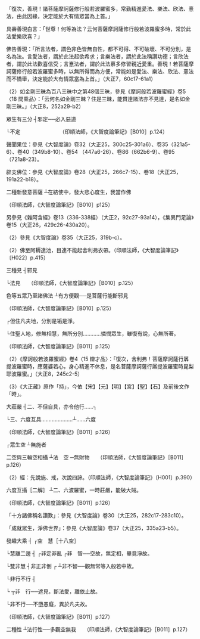 [^1]: （大智......五）十六字＝（大智度經論卷第四十五釋第十三品說第十四品）二十字【聖】，（摩訶般若波羅蜜品第十三摩訶薩品卷四十七）十九字【石】，釋摩訶薩品第十三＝第十三品釋摩訶薩【宋】，第十三品釋金剛品【宮】。（大正25，382d，n.20，n.21）

[^2]: 畢＝必【宋】【元】【明】【宮】【聖】【石】。（大正25，382d，n.24）

[^3]: 摩訶薩埵：必定眾中為上首故。（印順法師，《大智度論筆記》〔D024〕p.274）

[^4]: 〔誓〕－【宋】【元】【明】【宮】。（大正25，382d，n.27）

[^5]: 一＝切【宋】【宮】。（大正25，382d，n.31）

[^6]: 《大般若波羅蜜多經》卷411〈11
譬喻品〉：「復次，善現！諸菩薩摩訶薩恒常發起勝心大心，由此心故，決定能於大有情眾當為上首。」（大正7，60b21-22）

[^7]: 《大般若波羅蜜多經》卷411〈11 譬喻品〉：

「復次，善現！諸菩薩摩訶薩修行般若波羅蜜多，常勤精進愛法、樂法、欣法、憙法，由此因緣，決定能於大有情眾當為上首。」

具壽善現白言：「世尊！何等為法？云何菩薩摩訶薩修行般若波羅蜜多時，常於此法愛樂欣喜？」

佛告善現：「所言法者，謂色非色皆無自性，都不可得、不可破壞、不可分別，是名為法。言愛法者，謂於此法起欲希求；言樂法者，謂於此法稱讚功德；言欣法者，謂於此法歡喜信受；言憙法者，謂於此法慕多修習親近愛重。善現！若菩薩摩訶薩修行般若波羅蜜多時，以無所得而為方便，常能如是愛法、樂法、欣法、憙法而不憍舉，決定能於大有情眾當為上首。」（大正7，60c17-61a1）

[^8]: （1）如金剛三昧又名為金剛喻定，為菩薩的最後心，下一心即成佛。參見《摩訶般若波羅蜜經》卷2〈4
往生品〉：「佛告舍利弗：『有菩薩摩訶薩求佛道，心次第入如金剛三昧，得一切種智，爾時成就十力、四無所畏、四無閡智、十八不共法、大慈大悲。』」（大正8，228a17-20）

（2）如金剛三昧為百八三昧中之第48個三昧，參見《摩訶般若波羅蜜經》卷5〈18
問乘品〉：「云何名如金剛三昧？住是三昧，能貫達諸法亦不見達，是名如金剛三昧。」（大正8，252a29-b2）

[^9]: 離著虛空不染三昧為百八三昧中之第108個三昧。關於百八三昧，參見《摩訶般若波羅蜜經》卷5〈18
問乘品〉（大正8，251a8-253b16），《大智度論》卷47（大正25，396b26-402c10）。

[^10]: 參見《正觀》（6）：參見《摩訶般若波羅蜜經》卷4〈12
句義品〉（大正8，241c11-243b8）；《放光般若經》卷3〈14
了本品〉（大正8，18b14-19a24）；《光讚般若經》卷5〈11
摩訶薩品〉（大正8，178a16-180b20）對菩薩語義之解說。

[^11]: 參見《正觀》（6），p.122：《大智度論》卷5（大正25，94a19-b13）、卷4（大正25，86a13-b9）。

[^12]: ┌正定──必入涅槃

眾生有三分 ┤邪定──必入惡道

└不定　　　　　　　　（印順法師，《大智度論筆記》［B010］p.124）

[^13]: 參見《正觀》（6），p.122：

聲聞果位：參見《大智度論》卷32（大正25，300c25-301a6）、卷35（321a5-6）、卷40（349b8-10）、卷54
（447a6-26）、卷86（662b6-9）、卷95（721a8-23）。

辟支佛位：參見《大智度論》卷28（大正25，266c7-15）、卷18（大正25，191a22-b18）。

[^14]: ┌得無生法忍，隨無上正覺相發心──真發心

二種新發意菩薩 ┴在結使中，發大悲心度生，我當作佛

（印順法師，《大智度論筆記》［B010］p125）

[^15]: 阿鞞跋致：得無生忍。（印順法師，《大智度論筆記》〔E004〕p.292）。

[^16]: 參見《大智度論》卷73（大正25，571b1-572c21）。

[^17]: 斫（ㄓㄨㄛˊ）刺：1.砍擊刺殺。（《漢語大詞典》（六），p.1058）

[^18]: 詈（ㄌㄧˋ）：罵，責備。（《漢語大詞典》（十一），p.103）

[^19]: 斸（ㄓㄨˊ）：3.砍削，4.刺。（《漢語大詞典》（六），p.1101）

[^20]: 鑿（ㄗㄠˊ）：4.穿空，打孔。6.斫，傷害。（《漢語大詞典》（十一），p.1438）

[^21]: 齧（ㄋㄧㄝˋ）：1.咬，啃。2.侵蝕。（《漢語大詞典》（十二），p.1453）

[^22]: 故＝固【石】。（大正25，384d，n.6）

[^23]: 參見《正觀》（6），p.122：《大智度論》卷8（大正25，117a5-b10）。

[^24]: 《中阿含經》卷42（162經）《分別六界經》：「十八意行當知內者，此何因說？比丘者，眼見色已，分別色喜住、分別色憂住、分別色捨住，如是耳、鼻、舌、身，意知法已，分別法喜住、分別法憂住、分別法捨住，是謂分別六喜、分別六憂、分別六捨，總說十八意行。十八意行當知內者，因此故說。」（大正1，692c10-16）

另參見《雜阿含經》卷13（336-338經）（大正2，92c27-93a14），《集異門足論》卷15（大正26，429c26-430a20）。

[^25]: （大智......四）十一字＝（大智度論斷見品第十四）十字【宋】，（釋斷見品第十四經作斷諸見品）十三字【明】，（大智度論第十四品釋樂說品）十二字【宮】，（摩訶般若波羅蜜斷見品第十四）十三字【石】，〔大智......四〕十一字－【聖】。（大正25，384d，n.12）

[^26]: （1）參見《大般若波羅蜜多經》卷411〈12
斷諸見品〉：「舍利子言：『世尊！以諸菩薩方便善巧，能為有情宣說法要，令斷我見、有情見、命者見、生者見、養者見、士夫見、補特伽羅見、意生見、儒童見、作者見、受者見、知者見、見者見，由此義故名摩訶薩。』」（大正7，61a15-19）

（2）參見《大智度論》卷35（大正25，319b-c）。

[^27]: 參見《大般若波羅蜜多經》卷411〈12
斷諸見品〉：「若菩薩摩訶薩修行般若波羅蜜多時，有方便善巧者，能為有情以無所得而為方便，宣說永斷諸見法要，是菩薩摩訶薩決定不起蘊等諸見。」（大正7，61b13-16）

[^28]: 小住：1.稍停。（《漢語大詞典》（二），p.1602）

[^29]: （1）參見《增壹阿含經》卷29〈37
六重品〉（大正2，708c28-709b28）。

（2）佛至阿耨達池，目連不能起舍利弗衣帶。（印順法師，《大智度論筆記》〔H022〕p.415）

[^30]: ┌我見

三種見 ┤邪見

└法見　　（印順法師，《大智度論筆記》［B010］p.125）

[^31]: ┌無方便觀──皆是法見

色等五眾乃至諸佛法 ┴有方便觀──是菩薩行能斷邪見

（印順法師，《大智度論筆記》［B010］p.125）

[^32]: 《大般若波羅蜜多經》卷411〈12
斷諸見品〉：「善現白言：『世尊！以諸菩薩為欲證得一切智智，發菩提心、無等等心、不共聲聞獨覺等心，於如是心亦不取著，由此義故名摩訶薩。何以故？世尊！以[一切智智心]{.underline}是真無漏不墮三界，[求一切智智心]{.underline}亦是無漏不墮三界，於如是心不應取著，是故菩薩名摩訶薩。』」（大正7，61b19-25）

[^33]: 發心即觀八不。（印順法師，《大智度論筆記》〔E004〕p.293）

[^34]: 《大般若波羅蜜多經》卷411〈12
斷諸見品〉：「時，舍利子問善現言：『云何菩薩摩訶薩無等等心、不共聲聞獨覺等心？』善現答言：『諸菩薩摩訶薩從初發心，不見少法有生有滅、有減有增、有染有淨。舍利子！若不見少法有生有滅、有減有增、有染有淨，亦不見有聲聞心、獨覺心、菩薩心、如來心。舍利子！是名菩薩摩訶薩無等等心、不共聲聞獨覺等心，諸菩薩摩訶薩於如是心亦不取著。』」（大正7，61b25-c3）

[^35]: 《大般若波羅蜜多經》卷411〈12
斷諸見品〉：「時，舍利子問善現言：『若菩薩摩訶薩於如是心不應取著，則於一切聲聞、獨覺、異生等心亦不應取著，及於色、受、想、行、識心乃至十八佛不共法心亦不應取著。何以故？如是諸心無心性故。』善現答言：『如是！如是！誠如所說。』」（大正7，61c3-8）

[^36]: 觸＝識【宋】【元】【明】【宮】【聖】。（大正25，385d，n.4）

[^37]: 《大般若波羅蜜多經》卷411〈12
斷諸見品〉：「時，舍利子問善現言：『若一切心無心性故不應取著，則色、受、想、行、識亦無色、受、想、行、識性不應取著，乃至十八佛不共法亦無十八佛不共法性不應取著。』善現答言：『如是！如是！誠如所說。』」（大正7，61c8-13）

[^38]: 翳（ㄧˋ）：2.遮蔽，隱藏，隱沒。（《漢語大詞典》（九），p.676）

[^39]: 參見《正觀》（6），p.122：《大智度論》卷41（大正25，363a20-26）、卷37（大正25，334a15-21）、卷35（大正25，319a15-19）。

[^40]: 染（煩惱實相）淨（性空心相）不二：

┌但住凡夫地，分別是垢是淨。

└住聖人地，修無相慧，無所分別............憐憫眾生，雖復有說，心無所著。

（印順法師，《大智度論筆記》［B011］p.125）

[^41]: 一切諸法無漏不繫：法性常空畢竟淨故。（印順法師，《大智度論筆記》〔E004〕p.293）

[^42]: （大智......五）十二字＝（大智度論釋富樓那品第十五）十二字【元】，（釋富樓那品第十五）八字【明】，（大智度第十五品釋辯才品）十一字【宮】，〔大智......五〕十二字－【聖】，（大誓莊嚴品十四）七字【石】〔大〕－【宋】【宮】。（大正25，385d，n.24）（大正25，385d，n.25）

[^43]: 三事：1、大莊嚴（〈15 大莊嚴品〉），2、發趣大乘（〈15
大莊嚴品〉），3、乘於大乘（〈16 乘乘品〉）。

[^44]: 《大般若波羅蜜多經》卷411〈13
六到彼岸品〉：「滿慈子言：『世尊！以諸菩薩普為利樂一切有情，被大功德鎧故、發趣大乘故、乘大乘故，名摩訶薩。』」（大正7，62a11-13）

[^45]: 《大般若波羅蜜多經》卷411〈13
六到彼岸品〉：「滿慈子言：『舍利子！諸菩薩摩訶薩修行布施波羅蜜多時，不為利樂少分有情修行布施波羅蜜多，普為利樂一切有情修行布施波羅蜜多。』」（大正7，62a15-18）

[^46]: 《大般若波羅蜜多經》卷412〈13
六到彼岸品〉：「復次，舍利子！諸菩薩摩訶薩修行布施波羅蜜多時，以一切智智相應作意而修布施波羅蜜多。持此善根，以無所得而為方便，與一切有情同共迴向一切智智，於布施時，信忍欲樂修布施法。舍利子！是為菩薩摩訶薩修行布施波羅蜜多時，所被安忍波羅蜜多大功德鎧。」（大正7，62c24-63a1）

[^47]: （1）持＝時【宋】【元】【明】【宮】【聖】【石】。（大正25，386d，n.8）

（2）《摩訶般若波羅蜜經》卷4〈15
辯才品〉：「復次，舍利弗！菩薩摩訶薩行羼提波羅蜜時，應薩婆若心，身心精進不休息，是名菩薩摩訶薩行羼提波羅蜜時毘梨耶波羅蜜。」（大正8，245c2-5）

（3）《大正藏》原作「持」，今依【宋】【元】【明】【宮】【聖】【石】及前後文作「時」。

[^48]: 印順法師，《大智度論》（標點本），p.1720校勘：「蜜」下少「如是，舍利弗！菩薩摩訶薩行羼提波羅蜜時，攝諸波羅蜜」結文。

[^49]: 參見《中阿含經》卷2（9經）《七車經》（大正1，429c28-431c12）。

[^50]: 入＝人【宋】【元】【明】【宮】。（大正25，387d，n.14）

[^51]: ┌一、為一切眾生...........................大願

大莊嚴 ┤二、不但自具，亦令他行......┐

└三、六度互具.....................┴......六度

（印順法師，《大智度論筆記》［B011］p.126）

[^52]: 一切眾生皆得成佛。（印順法師，《大智度論筆記》〔E004〕p.293）

[^53]: 六度互具行：六度互具。（印順法師，《大智度論筆記》〔E003〕p.291）

[^54]: ┌無受者

┌眾生空 ┴無施者

二空與三輪空相攝 ┴法　空
─無財物　　（印順法師，《大智度論筆記》［B011］p.126）

[^55]: 備＝徧【宋】【元】【明】【宮】，＝邊【聖】。（大正25，387d，n.28）

[^56]: （1）參見《中阿含經》卷11（62經）《頻鞞娑邏王迎佛經》（大正1，498a10-16）、卷6（28經）《教化病經》（460b23-25）、卷9（38經）《郁伽長者經》（大正1，479c24-26）、卷32（133經）《優婆離經》（大正1，630c1-3）等。

（2）經：先說施、戒，次說四諦。（印順法師，《大智度論筆記》〔H001〕p.390）

[^57]: 案：「復次，一切諸佛說法時......以是故，初說檀」，此段文義，似與下文「問曰：佛何以故說檀為初門」所問的內容較為對應，或許移至「如是等義，故檀波羅蜜為初」之後為宜。

[^58]: 參見《大寶積經》卷58〈文殊師利授記會〉：「寶掌菩薩即作是念：『今我以何神變往彼禮覲釋迦如來，復能安樂無量眾生？』作是念已，即以右手覆此三千大千世界，雨諸飲食、衣服、車乘、金、銀、琉璃、真珠、珂貝、珊瑚、璧玉，隨諸眾生心所悕望，悉能充滿；樂聞法者，即令得聞；復使無量聞法眾生證得真實；亦令無數病苦眾生受勝妙樂。」（大正11，339c14-20）

[^59]: ┌一、非一時一念，無量劫積集，次第生起。

六度互攝［二解］ ┴二、六波羅蜜，一時莊嚴，能破大賊。

（印順法師，《大智度論筆記》［B011］p.126）

[^60]: 《正觀》（6），p.123：

「十方諸佛稱名讚歎」：參見《大智度論》卷30（大正25，282c17-283c10）。

「成就眾生，淨佛世界」：參見《大智度論》卷37（大正25，335a23-b5）。

[^61]: 《大般若波羅蜜多經》卷412〈13
六到彼岸品〉：「舍利子！是菩薩摩訶薩持此靜慮、無量、無色，以無所得而為方便，與一切有情同共迴向一切智智。舍利子！是為菩薩摩訶薩普為利樂諸有情故發趣大乘。」（大正7，66a25-29）

[^62]: 《大般若波羅蜜多經》卷412〈13
六到彼岸品〉：「復次，舍利子！諸菩薩摩訶薩普為利樂諸有情故，先自安住如是靜慮、無量、無色，於入、住、出諸行、相、狀善分別知。得自在已復作是念：『我今當以一切智智相應作意，大悲為首，為斷一切有情諸煩惱故，說諸靜慮、無量、無色，分別開示令善了知諸定愛味、過患、出離，及入、住、出諸行、相、狀。』舍利子！是為菩薩摩訶薩依止靜慮波羅蜜多，修行布施波羅蜜多，普為利樂諸有情故發趣大乘。」（大正7，66b1-9）

[^63]: 《大般若波羅蜜多經》卷412〈13
六到彼岸品〉：「若菩薩摩訶薩以一切智智相應作意，大悲為首，修諸靜慮、無量、無色時，於諸靜慮、無量、無色及靜慮支，以無常、苦、無我行相及空、無相、無願行相如實觀察，不捨大悲，不墮聲聞及獨覺地。舍利子！是為菩薩摩訶薩依止靜慮波羅蜜多，修行般若波羅蜜多，普為利樂諸有情故發趣大乘。」（大正7，66b29-c6）

[^64]: 《大般若波羅蜜多經》卷412〈13
六到彼岸品〉：「復次，舍利子！若菩薩摩訶薩以一切智智相應作意，大悲為首，修一切種四念住乃至八聖道支，修一切種三解脫門，乃至修一切種如來十力乃至十八佛不共法，以無所得而為方便，與一切有情同共迴向一切智智。舍利子！是為菩薩摩訶薩普為利樂諸有情故發趣大乘。」（大正7，67a12-19）

[^65]: ┌禪具六度

發趣大乘 ┤ ┌空　慧［十八空］

└慧離二邊 ┤ ┌非定非亂 ┌非　智──空故，無定相，畢竟淨故。

└雙非慧 ┤非正非倒 ┌ ┴非不智──觀無常等入般若中故。

└非行不行 ┤

└ ┬非　行──遮見，斷法愛，離依止故。

└非不行──不墮愚癡，異於凡夫故。

（印順法師，《大智度論筆記》［B011］p.127）

[^66]: 參見《摩訶般若波羅蜜經》卷2〈4
往生品〉（大正8，228b1-229a1）；《大智度論》卷5（大正25，97c21-98b10）、卷37（332a12-b26）、卷40（352b2-19）。

[^67]: ┌信行性──多觀無常苦

二種性
┴法行性──多觀空無我　　（印順法師，《大智度論筆記》［B011］p.127）

[^68]: 空＝定【宋】【元】【明】【宮】【聖】【石】。（大正25，389d，n.7）

[^69]: 非智：是遣執言，非謂無智。（印順法師，《大智度論筆記》〔E004〕p.293）

[^70]: 中＝空【宋】【元】【明】【宮】。（大正25，389d，n.8）

[^71]: 與《佛利眾生經》對應的經典有漢譯《佛說義足經》（大正4，174b-189c）及南傳《經集》〈義品〉。其中《經集》〈義品〉（No.856）與《大智度論》的引文有部分類似，但完全一致的文句待考。
